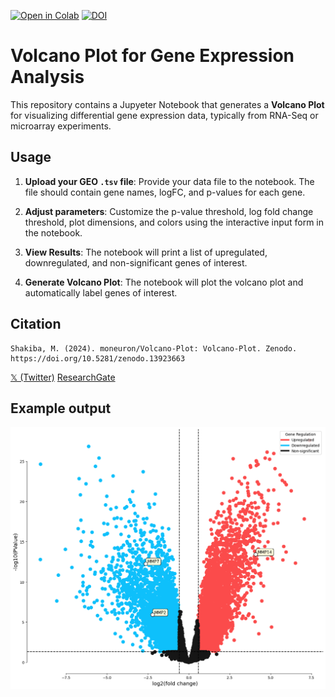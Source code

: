 [![Open in Colab](https://colab.research.google.com/assets/colab-badge.svg)](https://colab.research.google.com/drive/12v1M7eNUXDem2RFR0TIsBe-NBgKjlny4?usp=sharing)
[![DOI](https://zenodo.org/badge/DOI/10.5281/zenodo.13923663.svg)](https://doi.org/10.5281/zenodo.13923663)

# Volcano Plot for Gene Expression Analysis

This repository contains a Jupyeter Notebook that generates a **Volcano Plot** for visualizing differential gene expression data, typically from RNA-Seq or microarray experiments.

## Usage

1. **Upload your GEO `.tsv` file**: Provide your data file to the notebook. The file should contain gene names, logFC, and p-values for each gene.
   
2. **Adjust parameters**: Customize the p-value threshold, log fold change threshold, plot dimensions, and colors using the interactive input form in the notebook.

3. **View Results**: The notebook will print a list of upregulated, downregulated, and non-significant genes of interest.
   
4. **Generate Volcano Plot**: The notebook will plot the volcano plot and automatically label genes of interest.

## Citation
```
Shakiba, M. (2024). moneuron/Volcano-Plot: Volcano-Plot. Zenodo. https://doi.org/10.5281/zenodo.13923663
```
[𝕏 (Twitter)](https://x.com/moneuron) [ResearchGate](https://www.researchgate.net/profile/Mo-Shakiba)

## Example output
![Volcano Plot](example.png)
